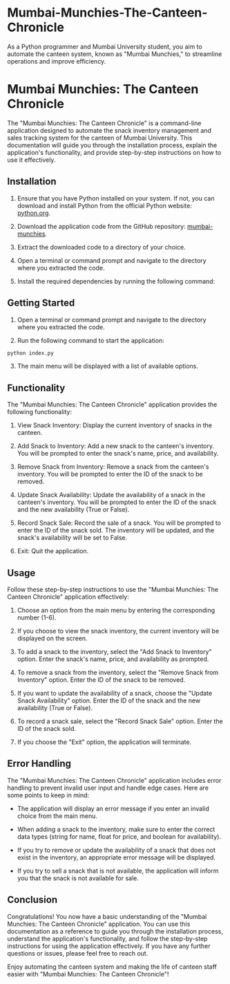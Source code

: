 # Mumbai-Munchies-The-Canteen-Chronicle
As a Python programmer and Mumbai University student, you aim to automate the canteen system, known as "Mumbai Munchies," to streamline operations and improve efficiency.


# Mumbai Munchies: The Canteen Chronicle

The "Mumbai Munchies: The Canteen Chronicle" is a command-line application designed to automate the snack inventory management and sales tracking system for the canteen of Mumbai University. This documentation will guide you through the installation process, explain the application's functionality, and provide step-by-step instructions on how to use it effectively.

## Installation

1. Ensure that you have Python installed on your system. If not, you can download and install Python from the official Python website: [python.org](https://www.python.org).

2. Download the application code from the GitHub repository: [mumbai-munchies](https://github.com/shashanksb17/Mumbai-Munchies-The-Canteen-Chronicle).

3. Extract the downloaded code to a directory of your choice.

4. Open a terminal or command prompt and navigate to the directory where you extracted the code.

5. Install the required dependencies by running the following command:



## Getting Started

1. Open a terminal or command prompt and navigate to the directory where you extracted the code.

2. Run the following command to start the application: 
```py
python index.py
```


3. The main menu will be displayed with a list of available options.

## Functionality

The "Mumbai Munchies: The Canteen Chronicle" application provides the following functionality:

1. View Snack Inventory: Display the current inventory of snacks in the canteen.

2. Add Snack to Inventory: Add a new snack to the canteen's inventory. You will be prompted to enter the snack's name, price, and availability.

3. Remove Snack from Inventory: Remove a snack from the canteen's inventory. You will be prompted to enter the ID of the snack to be removed.

4. Update Snack Availability: Update the availability of a snack in the canteen's inventory. You will be prompted to enter the ID of the snack and the new availability (True or False).

5. Record Snack Sale: Record the sale of a snack. You will be prompted to enter the ID of the snack sold. The inventory will be updated, and the snack's availability will be set to False.

6. Exit: Quit the application.

## Usage

Follow these step-by-step instructions to use the "Mumbai Munchies: The Canteen Chronicle" application effectively:

1. Choose an option from the main menu by entering the corresponding number (1-6).

2. If you choose to view the snack inventory, the current inventory will be displayed on the screen.

3. To add a snack to the inventory, select the "Add Snack to Inventory" option. Enter the snack's name, price, and availability as prompted.

4. To remove a snack from the inventory, select the "Remove Snack from Inventory" option. Enter the ID of the snack to be removed.

5. If you want to update the availability of a snack, choose the "Update Snack Availability" option. Enter the ID of the snack and the new availability (True or False).

6. To record a snack sale, select the "Record Snack Sale" option. Enter the ID of the snack sold.

7. If you choose the "Exit" option, the application will terminate.

## Error Handling

The "Mumbai Munchies: The Canteen Chronicle" application includes error handling to prevent invalid user input and handle edge cases. Here are some points to keep in mind:

- The application will display an error message if you enter an invalid choice from the main menu.

- When adding a snack to the inventory, make sure to enter the correct data types (string for name, float for price, and boolean for availability).

- If you try to remove or update the availability of a snack that does not exist in the inventory, an appropriate error message will be displayed.

- If you try to sell a snack that is not available, the application will inform you that the snack is not available for sale.

## Conclusion

Congratulations! You now have a basic understanding of the "Mumbai Munchies: The Canteen Chronicle" application. You can use this documentation as a reference to guide you through the installation process, understand the application's functionality, and follow the step-by-step instructions for using the application effectively. If you have any further questions or issues, please feel free to reach out.

Enjoy automating the canteen system and making the life of canteen staff easier with "Mumbai Munchies: The Canteen Chronicle"!

